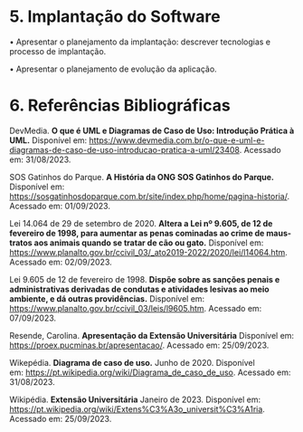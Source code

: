 # 5. Implantação do Software

•	Apresentar o planejamento da implantação: descrever tecnologias e processo de implantação.

•	Apresentar o planejamento de evolução da aplicação.


# 6. Referências Bibliográficas

DevMedia. **O que é UML e Diagramas de Caso de Uso: Introdução Prática à UML.** Disponível em: <https://www.devmedia.com.br/o-que-e-uml-e-diagramas-de-caso-de-uso-introducao-pratica-a-uml/23408>. Acessado em: 31/08/2023.

SOS Gatinhos do Parque. **A História da ONG SOS Gatinhos do Parque.** Disponível em: <https://sosgatinhosdoparque.com.br/site/index.php/home/pagina-historia/>. Acessado em: 01/09/2023.

Lei 14.064 de 29 de setembro de 2020. **Altera a Lei nº 9.605, de 12 de fevereiro de 1998, para aumentar as penas cominadas ao crime de maus-tratos aos animais quando se tratar de cão ou gato.** Disponível em: <https://www.planalto.gov.br/ccivil_03/_ato2019-2022/2020/lei/l14064.htm>. Acessado em: 02/09/2023.

Lei 9.605 de 12 de fevereiro de 1998. **Dispõe sobre as sanções penais e administrativas derivadas de condutas e atividades lesivas ao meio ambiente, e dá outras providências.** Disponível em: <https://www.planalto.gov.br/ccivil_03/leis/l9605.htm>. Acessado em: 07/09/2023.

Resende, Carolina. **Apresentação da Extensão Universitária** Disponível em: <https://proex.pucminas.br/apresentacao/>. Acessado em: 25/09/2023.

Wikepédia. **Diagrama de caso de uso.** Junho de 2020. Disponível em: <https://pt.wikipedia.org/wiki/Diagrama_de_caso_de_uso>. Acessado em: 31/08/2023.

Wikipédia. **Extensão Universitária** Janeiro de 2023. Disponível em: <https://pt.wikipedia.org/wiki/Extens%C3%A3o_universit%C3%A1ria>. Acessado em: 25/09/2023.
